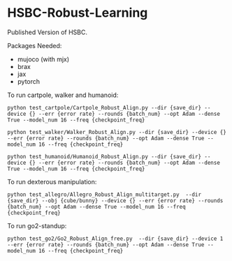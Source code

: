 # HSBC-Robust-Learning
Published Version of HSBC.

Packages Needed:
- mujoco (with mjx)
- brax
- jax
- pytorch

To run cartpole, walker and humanoid:

```
python test_cartpole/Cartpole_Robust_Align.py --dir {save_dir} --device {} --err {error rate} --rounds {batch_num} --opt Adam --dense True --model_num 16 --freq {checkpoint_freq}

python test_walker/Walker_Robust_Align.py --dir {save_dir} --device {} --err {error rate} --rounds {batch_num} --opt Adam --dense True --model_num 16 --freq {checkpoint_freq}

python test_humanoid/Humanoid_Robust_Align.py --dir {save_dir} --device {} --err {error rate} --rounds {batch_num} --opt Adam --dense True --model_num 16 --freq {checkpoint_freq}
```

To run dexterous manipulation:
```
python test_allegro/Allegro_Robust_Align_multitarget.py  --dir {save_dir} --obj {cube/bunny} --device {} --err {error rate} --rounds {batch_num} --opt Adam --dense True --model_num 16 --freq {checkpoint_freq}
```

To run go2-standup:
```
python test_go2/Go2_Robust_Align_free.py  --dir {save_dir} --device 1 --err {error rate} --rounds {batch_num} --opt Adam --dense True --model_num 16 --freq {checkpoint_freq}
```